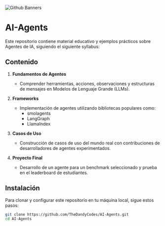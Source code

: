 ![Github Banners](https://github.com/user-attachments/assets/2e3eb46c-299e-4c39-a246-8d70afdd211f)
# AI-Agents

Este repositorio contiene material educativo y ejemplos prácticos sobre Agentes de IA, siguiendo el siguiente syllabus:

## Contenido

1. **Fundamentos de Agentes**
   - Comprender herramientas, acciones, observaciones y estructuras de mensajes en Modelos de Lenguaje Grande (LLMs).
  
2. **Frameworks**
   - Implementación de agentes utilizando bibliotecas populares como:
     - smolagents
     - LangGraph
     - LlamaIndex

3. **Casos de Uso**
   - Construcción de casos de uso del mundo real con contribuciones de desarrolladores de agentes experimentados.

4. **Proyecto Final**
   - Desarrollo de un agente para un benchmark seleccionado y prueba en el leaderboard de estudiantes.

## Instalación

Para clonar y configurar este repositorio en tu máquina local, sigue estos pasos:

```bash
git clone https://github.com/TheDandyCodes/AI-Agents.git
cd AI-Agents


